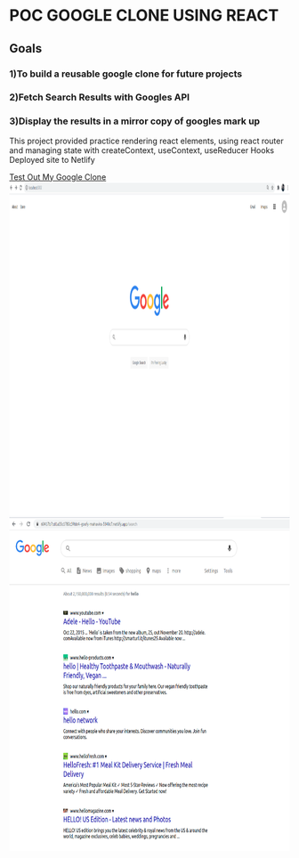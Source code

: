 # POC GOOGLE CLONE USING REACT

## Goals

### 1)To build a reusable google clone for future projects

### 2)Fetch Search Results with Googles API

### 3)Display the results in a mirror copy of googles mark up

This project provided practice rendering react elements,
using react router and managing state with createContext,
useContext, useReducer Hooks
Deployed site to Netlify

<a href="https://mygoogleclone.netlify.app/">Test Out My Google Clone</a>
<img src="https://github.com/ajanes780/google_clone/blob/main/pictures/Screenshot.png?raw=true" width="900" height="600">
<img src="https://github.com/ajanes780/google_clone/blob/main/pictures/Screenshot%20from%202021-03-04%2017-30-42.png?raw=true" width="900" height="600">
